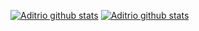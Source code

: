 

[![Aditrio github stats](https://github-readme-stats.vercel.app/api?username=aditrio&count_private=true&show_icons=true&theme=tokyonight)](https://github.com/anuraghazra/github-readme-stats)
[![Aditrio github stats](https://github-readme-stats.vercel.app/api/top-langs/?username=aditrio&count_private=true&theme=tokyonight)](https://github.com/anuraghazra/github-readme-stats)

<!--
**aditrio/aditrio** is a ✨ _special_ ✨ repository because its `README.md` (this file) appears on your GitHub profile.

Here are some ideas to get you started:

- 🔭 I’m currently working on ...
- 🌱 I’m currently learning ...
- 👯 I’m looking to collaborate on ...
- 🤔 I’m looking for help with ...
- 💬 Ask me about ...
- 📫 How to reach me: ...
- 😄 Pronouns: ...
- ⚡ Fun fact: ...
-->
